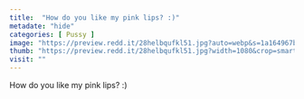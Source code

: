 ```yaml
---
title:  "How do you like my pink lips? :)"
metadate: "hide"
categories: [ Pussy ]
image: "https://preview.redd.it/28helbqufkl51.jpg?auto=webp&s=1a164967b021b25f5b102c88b21ba0f0e31e34d9"
thumb: "https://preview.redd.it/28helbqufkl51.jpg?width=1080&crop=smart&auto=webp&s=2dd7235bf32f07e852e6f98ac4c7eb8d299fb03f"
visit: ""
---
```

How do you like my pink lips? :)
